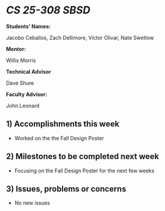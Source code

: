 # *CS 25-308 SBSD*

**Students' Names:**

Jacobo Ceballos, Zach Dellimore, Victor Olivar, Nate Swetlow

**Mentor:**

Willis Morris

**Technical Advisor**

Dave Shure

**Faculty Advisor:**

John Leonard

## 1) Accomplishments this week ## 
   - Worked on the the Fall Design Poster

## 2) Milestones to be completed next week ##
   - Focusing on the Fall Design Poster for the next few weeks

## 3) Issues, problems or concerns ##
   - No new issues 